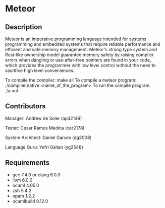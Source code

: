# Meteor

## Description
Meteor is an imperative programming language intended for systems programming and embedded systems that require reliable performance and efficient and safe memory management. Meteor's strong type system and Rust-like ownership model guarantee memory safety by raising compiler errors when dangling or use-after-free pointers are found in your code, which provides the programmer with low level control without the need to sacrifice high level conveniences. 

To compile the compiler: make all
To compile a meteor program: ./compiler.native <name_of_the_program>
To run the compile program: ./a.out

## Contributors
Manager: Andrew de Soler (apd2149)

Tester: Cesar Ramos Medina (cer2178)

System Architect: Daniel Garces (dg3008)

Language Guru: Yefri Gaitan (yg2548)

## Requirements
- gcc 7.4.0 or clang 6.0.0 
- llvm 6.0.0
- ocaml 4.05.0
- zsh 5.4.2
- opam 1.2.2
- ocamlbuild 0.12.0
